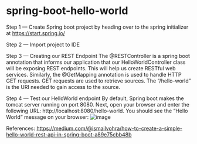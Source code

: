 # spring-boot-hello-world

Step 1 — Create Spring boot project
by heading over to the spring initializer at https://start.spring.io/

Step 2 — Import project to IDE

Step 3 — Creating our REST Endpoint
The @RESTController is a spring boot annotation that informs our application that our HelloWorldController class will be exposing REST endpoints. This will help us create RESTful web services.
Similarly, the @GetMapping annotation is used to handle HTTP GET requests. GET requests are used to retrieve sources. The “/hello-world” is the URI needed to gain access to the source.

Step 4 — Test our HelloWorld endpoint
By default, Spring boot makes the tomcat server running on port 8080. 
Next, open your browser and enter the following URL: http://localhost:8080/hello-world. You should see the “Hello World” message on your browser:
![image](https://user-images.githubusercontent.com/52229965/176809615-bba93295-3dae-4165-b273-c1dfc7d0a376.png)

References: https://medium.com/@ismailvohra/how-to-create-a-simple-hello-world-rest-api-in-spring-boot-a89e75cbb48b
